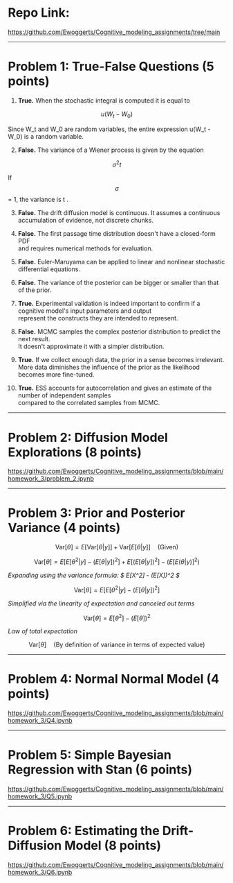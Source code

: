 # Repo Link:

https://github.com/Ewoggerts/Cognitive_modeling_assignments/tree/main

---

# Problem 1: True-False Questions (5 points)

1. **True.** When the stochastic integral is computed it is equal to 

$$ 
u(W_t - W_0) 
$$

   Since W_t and W_0 are random variables, the entire expression u(W_t - W_0) is a random variable.

2. **False.** The variance of a Wiener process is given by the equation 

$$ 
\sigma^2 t 
$$

   If $$\sigma$$ = 1, the variance is t .

3. **False.** The drift diffusion model is continuous. It assumes a continuous  
   accumulation of evidence, not discrete chunks.

4. **False.** The first passage time distribution doesn't have a closed-form PDF  
   and requires numerical methods for evaluation.

5. **False.** Euler-Maruyama can be applied to linear and nonlinear stochastic differential equations.

6. **False.** The variance of the posterior can be bigger or smaller than that of the prior.

7. **True.** Experimental validation is indeed important to confirm if a cognitive model's input parameters and output  
   represent the constructs they are intended to represent.

8. **False.** MCMC samples the complex posterior distribution to predict the next result.  
   It doesn't approximate it with a simpler distribution.

9. **True.** If we collect enough data, the prior in a sense becomes irrelevant.  
   More data diminishes the influence of the prior as the likelihood becomes more fine-tuned.

10. **True.** ESS accounts for autocorrelation and gives an estimate of the number of independent samples  
    compared to the correlated samples from MCMC.

---

# Problem 2: Diffusion Model Explorations (8 points)

https://github.com/Ewoggerts/Cognitive_modeling_assignments/blob/main/homework_3/problem_2.ipynb

---

# Problem 3: Prior and Posterior Variance (4 points)

$$
\text{Var}[\theta] = E[\text{Var}[\theta | y]] + \text{Var}[E[\theta | y]] \quad \text{(Given)}
$$

$$
\text{Var}[\theta] = E[E[\theta^2 | y] - (E[\theta | y])^2] + E[(E[\theta | y])^2] - (E[E(\theta | y)]^2)
$$

*Expanding using the variance formula: $ E[X^2] - (E[X])^2 $*  

$$
\text{Var}[\theta] = E[E[\theta^2 | y] - (E[\theta | y])^2]
$$

*Simplified via the linearity of expectation and canceled out terms*  

$$
\text{Var}[\theta] = E[\theta^2] - (E[\theta])^2
$$

*Law of total expectation*  

$$
\text{Var}[\theta] \quad \text{(By definition of variance in terms of expected value)}
$$

---

# Problem 4: Normal Normal Model (4 points)

https://github.com/Ewoggerts/Cognitive_modeling_assignments/blob/main/homework_3/Q4.ipynb

---

# Problem 5: Simple Bayesian Regression with Stan (6 points)

https://github.com/Ewoggerts/Cognitive_modeling_assignments/blob/main/homework_3/Q5.ipynb

---

# Problem 6: Estimating the Drift-Diffusion Model (8 points)

https://github.com/Ewoggerts/Cognitive_modeling_assignments/blob/main/homework_3/Q6.ipynb
